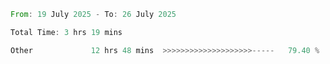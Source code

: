 <!--START_SECTION:waka-->

```rust
From: 19 July 2025 - To: 26 July 2025

Total Time: 3 hrs 19 mins

Other             12 hrs 48 mins  >>>>>>>>>>>>>>>>>>>>-----   79.40 %
```

<!--END_SECTION:waka-->

